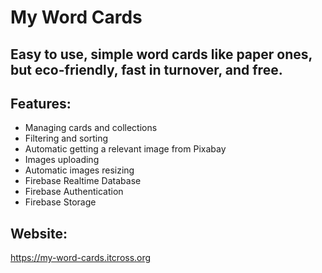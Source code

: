 # My Word Cards

## Easy to use, simple word cards like paper ones, but eco-friendly, fast in turnover, and free. 

## Features:
- Managing cards and collections
- Filtering and sorting
- Automatic getting a relevant image from Pixabay
- Images uploading
- Automatic images resizing
- Firebase Realtime Database
- Firebase Authentication
- Firebase Storage

## Website:
https://my-word-cards.itcross.org
